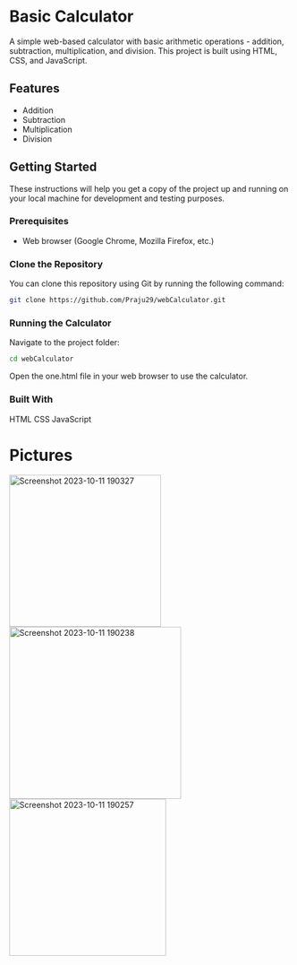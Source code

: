 # Basic Calculator

A simple web-based calculator with basic arithmetic operations - addition, subtraction, multiplication, and division. This project is built using HTML, CSS, and JavaScript.

## Features

- Addition
- Subtraction
- Multiplication
- Division

## Getting Started

These instructions will help you get a copy of the project up and running on your local machine for development and testing purposes.

### Prerequisites

- Web browser (Google Chrome, Mozilla Firefox, etc.)

### Clone the Repository

You can clone this repository using Git by running the following command:
```bash
git clone https://github.com/Praju29/webCalculator.git
```

### Running the Calculator
Navigate to the project folder:
```bash
cd webCalculator
```
Open the one.html file in your web browser to use the calculator.

### Built With
HTML
CSS
JavaScript

# Pictures

<img width="271" alt="Screenshot 2023-10-11 190327" src="https://github.com/Praju29/webCalculator/assets/134161335/9b0a5ba8-bb65-40e8-8039-cc232b74b2e4">

<img width="307" alt="Screenshot 2023-10-11 190238" src="https://github.com/Praju29/webCalculator/assets/134161335/53cada41-43a5-49c4-b161-65583b5bf20e">

<img width="280" alt="Screenshot 2023-10-11 190257" src="https://github.com/Praju29/webCalculator/assets/134161335/3ab8f5b5-db7c-41e8-a623-3bccffd0a555">

